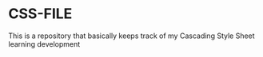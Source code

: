 # CSS-FILE
This is a repository that basically keeps track of my Cascading Style Sheet learning development

